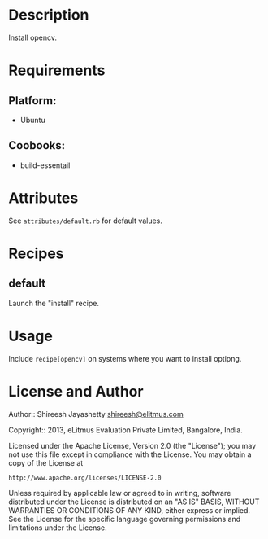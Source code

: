 Description
===========
 
Install opencv.
 
Requirements
============
 
## Platform:
 
* Ubuntu
 
## Coobooks:
 
* build-essentail
 
Attributes
==========
 
See `attributes/default.rb` for default values.
 
Recipes
=======
 
default
-------
 
Launch the "install" recipe.
 
Usage
=====
 
Include `recipe[opencv]` on systems where you want to install optipng.
 
License and Author
==================
 
Author:: Shireesh Jayashetty <shireesh@elitmus.com>
 
Copyright:: 2013, eLitmus Evaluation Private Limited, Bangalore, India.
 
Licensed under the Apache License, Version 2.0 (the "License");
you may not use this file except in compliance with the License.
You may obtain a copy of the License at
 
    http://www.apache.org/licenses/LICENSE-2.0
 
Unless required by applicable law or agreed to in writing, software
distributed under the License is distributed on an "AS IS" BASIS,
WITHOUT WARRANTIES OR CONDITIONS OF ANY KIND, either express or implied.
See the License for the specific language governing permissions and
limitations under the License.